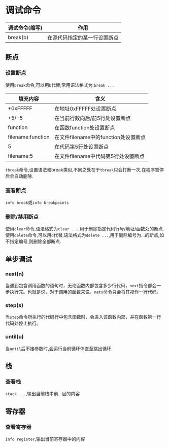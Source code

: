 # 调试命令

| 调试命令(缩写) | 作用 |
|-------|---------|
| break(b) | 在源代码指定的某一行设置断点|


## 断点
### 设置断点
使用`break`命令,可以用`b`代替,常用语法格式为:`break ...`

|填充内容|含义|
|-|-|
|\*0xFFFFF|在地址0xFFFFF处设置断点|
|+5/-5|在当前行数向后/前5行处设置断点|
|function|在函数function处设置断点|
|filename:function|在文件filename中的function处设置断点|
|5|在代码第5行处设置断点|
|filename:5|在文件filename中代码第5行处设置断点|

`tbreak`命令,设置语法和break类似,不同之处在于`tbreak`只会打断一次,在程序暂停后会自动删除.

### 查看断点
`info break`或`info breakpoints`

### 删除/禁用断点
使用`clear`命令,语法格式为`clear ...`,用于删除指定代码行号/地址/函数处的断点.
使用`delete`命令,可以用`d`代替,语法格式为`delete ...`,用于删除编号为...的断点,如不指定编号,则删除全部断点.

## 单步调试
### next(n)
当遇到包含调用函数的语句时，无论函数内部包含多少行代码，`next`指令都会一步执行完。也就是说，对于调用的函数来说，`netx`命令只会将其视作一行代码。
### step(s)
当`step`命令所执行的代码行中包含函数时，会进入该函数内部，并在函数第一行代码处停止执行。
### until(u)
当`until`后不接参数时,会运行当前循环体直至跳出循环.

## 栈
### 查看栈
`stack ...`,输出当前栈中前...层的内容

## 寄存器
### 查看寄存器
`info register`,输出当前寄存器中的内容